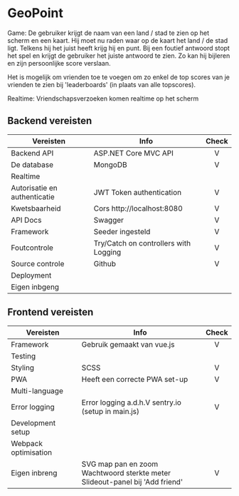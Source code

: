 # GeoPoint

Game: De gebruiker krijgt de naam van een land / stad te zien op het scherm en een kaart. Hij moet nu raden waar op de kaart het land / de stad ligt. Telkens hij het juist heeft krijg hij en punt. Bij een foutief antwoord stopt het spel en krijgt de gebruiker het juiste antwoord te zien. Zo kan hij bijleren en zijn persoonlijke score verslaan.

Het is mogelijk om vrienden toe te voegen om zo enkel de top scores van je vrienden te zien bij 'leaderboards' (in plaats van alle topscores). 

Realtime: Vriendschapsverzoeken komen realtime op het scherm

## Backend vereisten

| Vereisten                    | Info                            			| Check |    
| -----------------------------|--------------------------------------------------------|:-----:|
| Backend API                  | ASP.NET Core MVC API            			|   V   |
| De database                  | MongoDB                         			|   V   |
| Realtime                     |                                 			|       |
| Autorisatie en authenticatie | JWT Token authentication        			|   V   |
| Kwetsbaarheid                | Cors http://localhost:8080      			|   V   |
| API Docs                     | Swagger                         			|   V   |
| Framework                    | Seeder ingesteld                			|   V   |
| Foutcontrole                 | Try/Catch on controllers with Logging            	|   V   |
| Source controle              | Github                          			|   V   |
| Deployment                   |                                 			|       |
| Eigen inbgeng                |                                 			|       |

## Frontend vereisten
 
| Vereisten                    | Info                            			| Check |  
| -----------------------------|--------------------------------------------------------|:-----:|
| Framework                    | Gebruik gemaakt van vue.js      			|   V   |
| Testing                      |                                 			|       |
| Styling                      | SCSS                            			|   V   |
| PWA                          | Heeft een correcte PWA set-up   			|   V   |
| Multi-language               |                                 			|       |
| Error logging                | Error logging a.d.h.V sentry.io (setup in main.js)	|   V   |
| Development setup            |                                			|       |
| Webpack optimisation         |                                 			|       |
| Eigen inbreng                | SVG map pan en zoom<br>Wachtwoord sterkte meter<br>Slideout-panel bij 'Add friend'|   V   |
